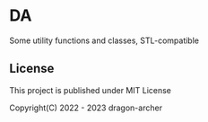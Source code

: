 # DA

Some utility functions and classes, STL-compatible

## License

This project is published under MIT License

Copyright(C) 2022 - 2023 dragon-archer